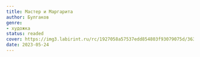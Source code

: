 ```yaml
---
title: Мастер и Маргарита
author: Булгаков
genre:
- художка
status: readed
cover: https://img3.labirint.ru/rc/1927058a57537edd854803f93079075d/363x561q80/books67/668307/cover.jpg?1618673120
date: 2023-05-24
---
```


